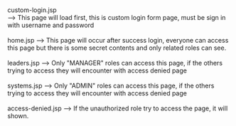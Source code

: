 <br>custom-login.jsp</br> --> This page will load first, this is custom login form page, must be sign in with username and password<br><br>
home.jsp --> This page will occur after success login, everyone can access this page but there is some secret contents and only related roles can see.<br><br>
leaders.jsp --> Only "MANAGER" roles can access this page, if the others trying to access they will encounter with access denied page<br><br>
systems.jsp --> Only "ADMIN" roles can access this page, if the others trying to access they will encounter with access denied page<br><br>
access-denied.jsp --> If the unauthorized role try to access the page, it will shown.

